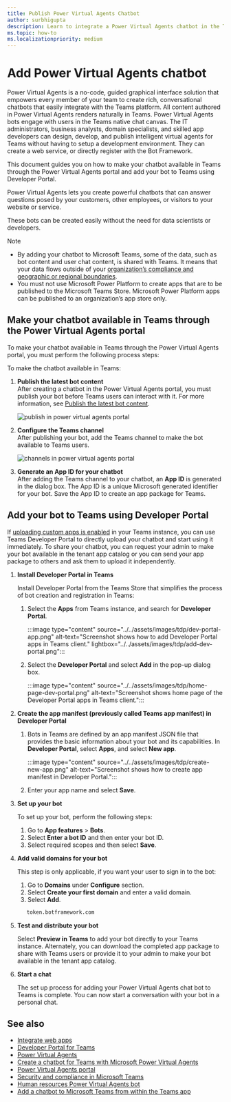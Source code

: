 ```yaml
---
title: Publish Power Virtual Agents Chatbot
author: surbhigupta
description: Learn to integrate a Power Virtual Agents chatbot in the Teams platform to create conversational chatbots and to integrate it with Teams
ms.topic: how-to
ms.localizationpriority: medium
---
```


# Add Power Virtual Agents chatbot

Power Virtual Agents is a no-code, guided graphical interface solution that empowers every member of your team to create rich, conversational chatbots that easily integrate with the Teams platform. All content authored in Power Virtual Agents renders naturally in Teams. Power Virtual Agents bots engage with users in the Teams native chat canvas. The IT administrators, business analysts, domain specialists, and skilled app developers can design, develop, and publish intelligent virtual agents for Teams without having to setup a development environment. They can create a web service, or directly register with the Bot Framework.

This document guides you on how to make your chatbot available in Teams through the Power Virtual Agents portal and add your bot to Teams using Developer Portal.

Power Virtual Agents lets you create powerful chatbots that can answer questions posed by your customers, other employees, or visitors to your website or service.

These bots can be created easily without the need for data scientists or developers.

> [!NOTE]
>
> * By adding your chatbot to Microsoft Teams, some of the data, such as bot content and user chat content, is shared with Teams. It means that your data flows outside of your [organization’s compliance and geographic or regional boundaries](/power-virtual-agents/data-location). <br/>
> * You must not use Microsoft Power Platform to create apps that are to be published to the Microsoft Teams Store. Microsoft Power Platform apps can be published to an organization’s app store only.

## Make your chatbot available in Teams through the Power Virtual Agents portal

To make your chatbot available in Teams through the Power Virtual Agents portal, you must perform the following process steps:

To make the chatbot available in Teams:

1. **Publish the latest bot content**  
After creating a chatbot in the Power Virtual Agents portal, you must publish your bot before Teams users can interact with it. For more information, see [Publish the latest bot content](/power-virtual-agents/publication-fundamentals-publish-channels#publish-the-latest-bot-content).

   ![publish in power virtual agents portal](../../assets/images/pva-publish.png)

1. **Configure the Teams channel**  
After publishing your bot, add the Teams channel to make the bot available to Teams users.

   ![channels in power virtual agents portal](../../assets/images/pva-channels.png)

1. **Generate an App ID for your chatbot**  
After adding the Teams channel to your chatbot, an **App ID** is generated in the dialog box. The App ID is a unique Microsoft generated identifier for your bot. Save the App ID to create an app package for Teams.

## Add your bot to Teams using Developer Portal

If [uploading custom apps is enabled](/microsoftteams/admin-settings) in your Teams instance, you can use Teams Developer Portal to directly upload your chatbot and start using it immediately. To share your chatbot, you can request your admin to make your bot available in the tenant app catalog or you can send your app package to others and ask them to upload it independently.

1. **Install Developer Portal in Teams**

   Install Developer Portal from the Teams Store that simplifies the process of bot creation and registration in Teams:

   1. Select the **Apps** from Teams instance, and search for **Developer Portal**.

      :::image type="content" source="../../assets/images/tdp/dev-portal-app.png" alt-text="Screenshot shows how to add Developer Portal apps in Teams client." lightbox="../../assets/images/tdp/add-dev-portal.png":::

   1. Select the **Developer Portal** and select **Add** in the pop-up dialog box.

      :::image type="content" source="../../assets/images/tdp/home-page-dev-portal.png" alt-text="Screenshot shows home page of the Developer Portal apps in Teams client.":::

1. **Create the app manifest (previously called Teams app manifest) in Developer Portal**

   1. Bots in Teams are defined by an app manifest JSON file that provides the basic information about your bot and its capabilities. In **Developer Portal**, select **Apps**, and select **New app**.

      :::image type="content" source="../../assets/images/tdp/create-new-app.png" alt-text="Screenshot shows how to create app manifest in Developer Portal.":::

   1. Enter your app name and select **Save**.

1. **Set up your bot**

   To set up your bot, perform the following steps:
     1. Go to **App features** > **Bots**.
     1. Select **Enter a bot ID** and then enter your bot ID.
     1. Select required scopes and then select **Save**.

1. **Add valid domains for your bot**  

   This step is only applicable, if you want your user to sign in to the bot:
     1. Go to **Domains** under **Configure** section.
     1. Select **Create your first domain** and enter a valid domain.
     1. Select **Add**.

    ```bash
       token.botframework.com
    ```

1. **Test and distribute your bot**  

   Select **Preview in Teams** to add your bot directly to your Teams instance. Alternately, you can download the completed app package to share with Teams users or provide it to your admin to make your bot available in the tenant app catalog.

1. **Start a chat**

   The set up process for adding your Power Virtual Agents chat bot to Teams is complete. You can now start a conversation with your bot in a personal chat.

## See also

* [Integrate web apps](../../samples/integrate-web-apps-overview.md)
* [Developer Portal for Teams](../../concepts/build-and-test/teams-developer-portal.md)
* [Power Virtual Agents](/power-virtual-agents/fundamentals-what-is-power-virtual-agents)  
* [Create a chatbot for Teams with Microsoft Power Virtual Agents](../bot-features.md#bots-with-power-virtual-agents)
* [Power Virtual Agents portal](https://powervirtualagents.microsoft.com)
* [Security and compliance in Microsoft Teams](/microsoftteams/security-compliance-overview)
* [Human resources Power Virtual Agents bot](/power-virtual-agents/teams/fundamentals-get-started-teams)
* [Add a chatbot to Microsoft Teams from within the Teams app](/power-virtual-agents/teams/publication-add-bot-to-microsoft-teams-teams)
